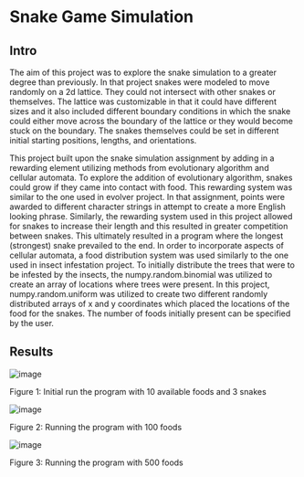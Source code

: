 # Snake Game Simulation

## Intro
The aim of this project was to explore the snake simulation to a greater degree than previously.
In that project snakes were modeled to move randomly on a 2d lattice. They could not intersect with other snakes or themselves.
The lattice was customizable in that it could have different sizes and it also included different boundary
conditions in which the snake could either move across the boundary of the lattice or they would
become stuck on the boundary. The snakes themselves could be set in different initial starting positions,
lengths, and orientations.

This project built upon the snake simulation assignment by adding in a rewarding element utilizing
methods from evolutionary algorithm and cellular automata. To explore the addition of evolutionary
algorithm, snakes could grow if they came into contact with food. This rewarding system was similar to
the one used in evolver project. In that assignment, points were awarded to different character
strings in attempt to create a more English looking phrase. Similarly, the rewarding system used in this
project allowed for snakes to increase their length and this resulted in greater competition between
snakes. This ultimately resulted in a program where the longest (strongest) snake prevailed to the end.
In order to incorporate aspects of cellular automata, a food distribution system was used similarly to the
one used in insect infestation project. To initially distribute the trees that were to be infested by the insects,
the numpy.random.binomial was utilized to create an array of locations where trees were present. In
this project, numpy.random.uniform was utilized to create two different randomly distributed arrays of
x and y coordinates which placed the locations of the food for the snakes. The number of foods initially
present can be specified by the user.

## Results
![image](https://user-images.githubusercontent.com/79728577/109375694-ccb37680-788c-11eb-9235-aacd8a0e1924.png)

Figure 1: Initial run the program with 10 available foods and 3 snakes

![image](https://user-images.githubusercontent.com/79728577/109375705-d76e0b80-788c-11eb-9107-d1cd428fd1b7.png)

Figure 2: Running the program with 100 foods

![image](https://user-images.githubusercontent.com/79728577/109375708-db019280-788c-11eb-9583-8dbbe5aacf3b.png)

Figure 3: Running the program with 500 foods

